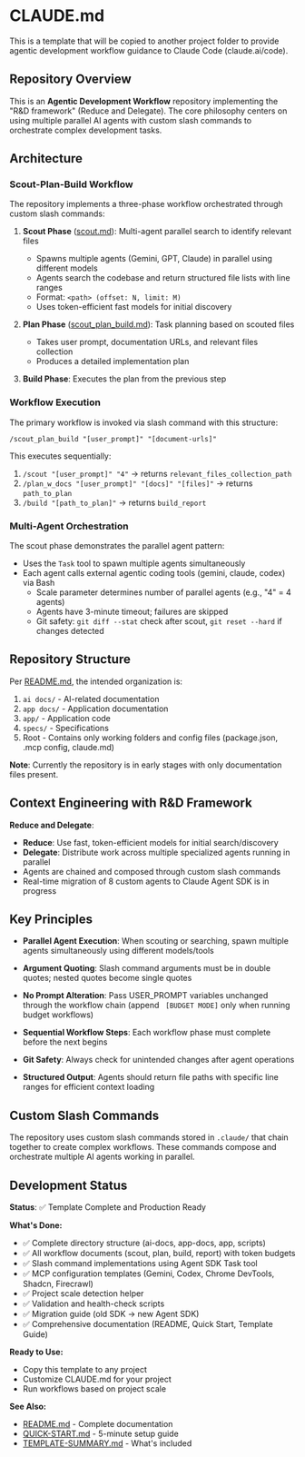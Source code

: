 # CLAUDE.md

This is a template that will be copied to another project folder to provide agentic development workflow guidance to Claude Code (claude.ai/code).

## Repository Overview

This is an **Agentic Development Workflow** repository implementing the "R&D framework" (Reduce and Delegate). The core philosophy centers on using multiple parallel AI agents with custom slash commands to orchestrate complex development tasks.

## Architecture

### Scout-Plan-Build Workflow

The repository implements a three-phase workflow orchestrated through custom slash commands:

1. **Scout Phase** ([scout.md](scout.md)): Multi-agent parallel search to identify relevant files
   - Spawns multiple agents (Gemini, GPT, Claude) in parallel using different models
   - Agents search the codebase and return structured file lists with line ranges
   - Format: `<path> (offset: N, limit: M)`
   - Uses token-efficient fast models for initial discovery

2. **Plan Phase** ([scout_plan_build.md](scout_plan_build.md)): Task planning based on scouted files
   - Takes user prompt, documentation URLs, and relevant files collection
   - Produces a detailed implementation plan

3. **Build Phase**: Executes the plan from the previous step

### Workflow Execution

The primary workflow is invoked via slash command with this structure:
```
/scout_plan_build "[user_prompt]" "[document-urls]"
```

This executes sequentially:
1. `/scout "[user_prompt]" "4"` → returns `relevant_files_collection_path`
2. `/plan_w_docs "[user_prompt]" "[docs]" "[files]"` → returns `path_to_plan`
3. `/build "[path_to_plan]"` → returns `build_report`

### Multi-Agent Orchestration

The scout phase demonstrates the parallel agent pattern:
- Uses the `Task` tool to spawn multiple agents simultaneously
- Each agent calls external agentic coding tools (gemini, claude, codex) via Bash
   - Scale parameter determines number of parallel agents (e.g., "4" = 4 agents)
   - Agents have 3-minute timeout; failures are skipped
   - Git safety: `git diff --stat` check after scout, `git reset --hard` if changes detected

## Repository Structure

Per [README.md](README.md), the intended organization is:
1. `ai docs/` - AI-related documentation
2. `app docs/` - Application documentation
3. `app/` - Application code
4. `specs/` - Specifications
5. Root - Contains only working folders and config files (package.json, .mcp config, claude.md)

**Note**: Currently the repository is in early stages with only documentation files present.

## Context Engineering with R&D Framework

**Reduce and Delegate**:
- **Reduce**: Use fast, token-efficient models for initial search/discovery
- **Delegate**: Distribute work across multiple specialized agents running in parallel
- Agents are chained and composed through custom slash commands
- Real-time migration of 8 custom agents to Claude Agent SDK is in progress

## Key Principles

- **Parallel Agent Execution**: When scouting or searching, spawn multiple agents simultaneously using different models/tools
- **Argument Quoting**: Slash command arguments must be in double quotes; nested quotes become single quotes
- **No Prompt Alteration**: Pass USER_PROMPT variables unchanged through the workflow chain (append ` [BUDGET MODE]` only when running budget workflows)
- **Sequential Workflow Steps**: Each workflow phase must complete before the next begins
- **Git Safety**: Always check for unintended changes after agent operations

- **Structured Output**: Agents should return file paths with specific line ranges for efficient context loading

## Custom Slash Commands

The repository uses custom slash commands stored in `.claude/` that chain together to create complex workflows. These commands compose and orchestrate multiple AI agents working in parallel.

## Development Status

**Status**: ✅ Template Complete and Production Ready

**What's Done:**
- ✅ Complete directory structure (ai-docs, app-docs, app, scripts)
- ✅ All workflow documents (scout, plan, build, report) with token budgets
- ✅ Slash command implementations using Agent SDK Task tool
- ✅ MCP configuration templates (Gemini, Codex, Chrome DevTools, Shadcn, Firecrawl)
- ✅ Project scale detection helper
- ✅ Validation and health-check scripts
- ✅ Migration guide (old SDK → new Agent SDK)
- ✅ Comprehensive documentation (README, Quick Start, Template Guide)

**Ready to Use:**
- Copy this template to any project
- Customize CLAUDE.md for your project
- Run workflows based on project scale

**See Also:**
- [README.md](README.md) - Complete documentation
- [QUICK-START.md](QUICK-START.md) - 5-minute setup guide
- [TEMPLATE-SUMMARY.md](TEMPLATE-SUMMARY.md) - What's included
